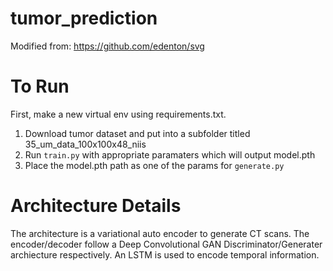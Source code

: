 # tumor_prediction

Modified from: https://github.com/edenton/svg

# To Run
First, make a new virtual env using requirements.txt.

1. Download tumor dataset and put into a subfolder titled 35_um_data_100x100x48_niis
1. Run  `train.py` with appropriate paramaters which will output model.pth
1. Place the model.pth path as one of the params for `generate.py`

# Architecture Details
The architecture is a variational auto encoder to generate CT scans. The encoder/decoder follow a Deep Convolutional GAN Discriminator/Generater archiecture respectively. An LSTM is used to encode temporal information. 
